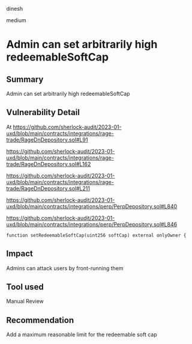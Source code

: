 dinesh

medium

# Admin can set arbitrarily high redeemableSoftCap

## Summary
Admin can set arbitrarily high redeemableSoftCap 

## Vulnerability Detail
At https://github.com/sherlock-audit/2023-01-uxd/blob/main/contracts/integrations/rage-trade/RageDnDepository.sol#L91

https://github.com/sherlock-audit/2023-01-uxd/blob/main/contracts/integrations/rage-trade/RageDnDepository.sol#L162

https://github.com/sherlock-audit/2023-01-uxd/blob/main/contracts/integrations/rage-trade/RageDnDepository.sol#L211

https://github.com/sherlock-audit/2023-01-uxd/blob/main/contracts/integrations/perp/PerpDepository.sol#L840

https://github.com/sherlock-audit/2023-01-uxd/blob/main/contracts/integrations/perp/PerpDepository.sol#L846

    function setRedeemableSoftCap(uint256 softCap) external onlyOwner {

## Impact
Admins can attack users by front-running them

## Tool used

Manual Review

## Recommendation
Add a maximum reasonable limit for the redeemable soft cap
